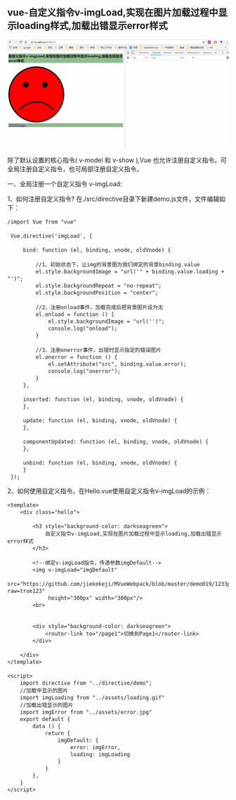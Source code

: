 vue-自定义指令v-imgLoad,实现在图片加载过程中显示loading样式,加载出错显示error样式
--------------------

![image](https://github.com/jiekekeji/MVueWebpack/blob/master/demo020/preview/020.gif)

除了默认设置的核心指令( v-model 和 v-show ),Vue 也允许注册自定义指令。可全局注册自定义指令，也可局部注册自定义指令。

一、全局注册一个自定义指令 v-imgLoad:

1、如何注册自定义指令? 在./src/directive目录下新建demo.js文件，文件编辑如下：

```
/import Vue from "vue"
 
 Vue.directive('imgLoad', {
 
     bind: function (el, binding, vnode, oldVnode) {
 
         //1、初始状态下，让img的背景图为我们绑定的背景binding.value
         el.style.backgroundImage = "url('" + binding.value.loading + "')";
         el.style.backgroundRepeat = "no-repeat";
         el.style.backgroundPosition = "center";
 
         //2、注册onload事件，加载完成后把背景图片设为无
         el.onload = function () {
             el.style.backgroundImage = "url('')";
             console.log("onload");
         }
 
         //3、注册onerror事件，出错时显示指定的错误图片
         el.onerror = function () {
             el.setAttribute("src", binding.value.error);
             console.log("onerror");
         }
     },
 
     inserted: function (el, binding, vnode, oldVnode) {
     },
 
     update: function (el, binding, vnode, oldVnode) {
     },
 
     componentUpdated: function (el, binding, vnode, oldVnode) {
     },
 
     unbind: function (el, binding, vnode, oldVnode) {
     }
 });
```

2、如何使用自定义指令。在Hello.vue使用自定义指令v-imgLoad的示例：

```
<template>
    <div class="hello">

        <h3 style="background-color: darkseagreen">
            自定义指令v-imgLoad,实现在图片加载过程中显示loading,加载出错显示error样式
        </h3>

        <!--绑定v-imgLoad指令，传递参数imgDefault-->
        <img v-imgLoad="imgDefault"
             src="https://github.com/jiekekeji/MVueWebpack/blob/master/demo019/1233preview/019.gif?raw=true123"
             height="300px" width="300px"/>
        <br>


        <div style="background-color: darkseagreen">
            <router-link to="/page1">切换到Page1</router-link>
        </div>

    </div>
</template>

<script>
    import directive from "../directive/demo";
    //加载中显示的图片
    import imgLoading from "../assets/loading.gif"
    //加载出错显示的图片
    import imgError from "../assets/error.jpg"
    export default {
        data () {
            return {
                imgDefault: {
                    error: imgError,
                    loading: imgLoading
                }
            }
        },
    }
</script>
```